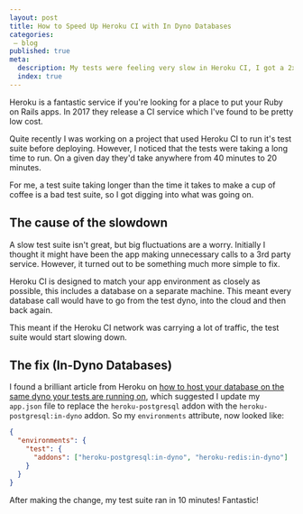 ```yaml
---
layout: post
title: How to Speed Up Heroku CI with In Dyno Databases
categories:
 – blog
published: true
meta:
  description: My tests were feeling very slow in Heroku CI, I got a 2x speedup by changing one line of code.
  index: true
---
```


Heroku is a fantastic service if you're looking for a place to put your Ruby on Rails apps. In 2017 they release a CI service which I've found to be pretty low cost.

Quite recently I was working on a project that used Heroku CI to run it's test suite before deploying. However, I noticed that the tests were taking a long time to run. On a given day they'd take anywhere from 40 minutes to 20 minutes.

For me, a test suite taking longer than the time it takes to make a cup of coffee is a bad test suite, so I got digging into what was going on.

## The cause of the slowdown

A slow test suite isn't great, but big fluctuations are a worry. Initially I thought it might have been the app making unnecessary calls to a 3rd party service. However, it turned out to be something much more simple to fix.

Heroku CI is designed to match your app environment as closely as possible, this includes a database on a separate machine. This meant every database call would have to go from the test dyno, into the cloud and then back again.

This meant if the Heroku CI network was carrying a lot of traffic, the test suite would start slowing down.

## The fix (In-Dyno Databases)

I found a brilliant article from Heroku on [how to host your database on the same dyno your tests are running on](https://devcenter.heroku.com/articles/heroku-ci-in-dyno-databases), which suggested I update my `app.json` file to replace the `heroku-postgresql` addon with the `heroku-postgresql:in-dyno` addon. So my `environments` attribute, now looked like:

```json
{
  "environments": {
    "test": {
      "addons": ["heroku-postgresql:in-dyno", "heroku-redis:in-dyno"]
    }
  }
}
```

After making the change, my test suite ran in 10 minutes! Fantastic!
